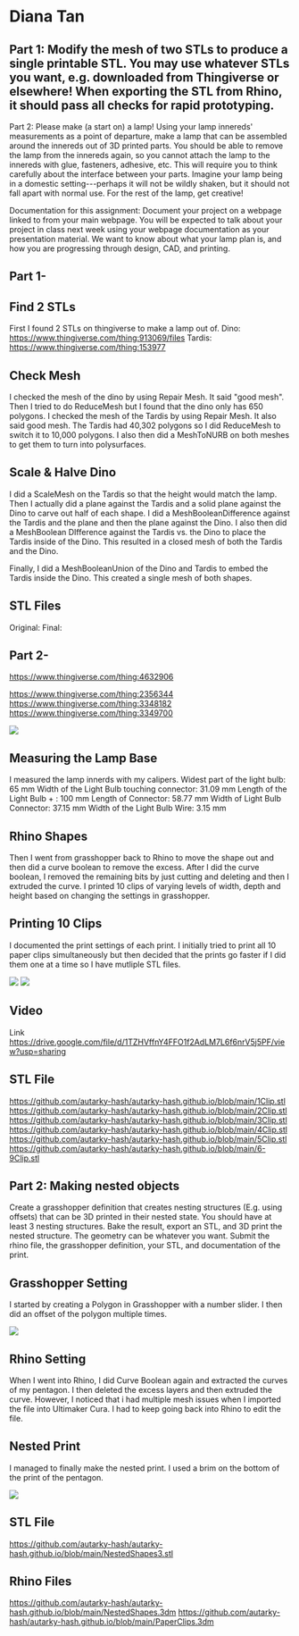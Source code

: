 # Diana Tan

## Part 1: Modify the mesh of two STLs to produce a single printable STL. You may use whatever STLs you want, e.g. downloaded from Thingiverse or elsewhere! When exporting the STL from Rhino, it should pass all checks for rapid prototyping.

Part 2: Please make (a start on) a lamp! Using your lamp innereds' measurements as a point of departure, make a lamp that can be assembled around the innereds out of 3D printed parts. You should be able to remove the lamp from the innereds again, so you cannot attach the lamp to the innereds with glue, fasteners, adhesive, etc. This will require you to think carefully about the interface between your parts. Imagine your lamp being in a domestic setting---perhaps it will not be wildly shaken, but it should not fall apart with normal use. For the rest of the lamp, get creative!

Documentation for this assignment: Document your project on a webpage linked to from your main webpage. You will be expected to talk about your project in class next week using your webpage documentation as your presentation material. We want to know about what your lamp plan is, and how you are progressing through design, CAD, and printing. 

## Part 1-

## Find 2 STLs
First I found 2 STLs on thingiverse to make a lamp out of. 
Dino: https://www.thingiverse.com/thing:913069/files
Tardis: https://www.thingiverse.com/thing:153977

## Check Mesh
I checked the mesh of the dino by using Repair Mesh. It said "good mesh". Then I tried to do ReduceMesh but I found that the dino only has 650 polygons.
I checked the mesh of the Tardis by using Repair Mesh. It also said good mesh. The Tardis had 40,302 polygons so I did ReduceMesh to switch it to 10,000 polygons.
I also then did a MeshToNURB on both meshes to get them to turn into polysurfaces.

## Scale & Halve Dino

I did a ScaleMesh on the Tardis so that the height would match the lamp. Then I actually did a plane against the Tardis and a solid plane against the Dino to carve out half of each shape. I did a MeshBooleanDifference against the Tardis and the plane and then the plane against the Dino. I also then did a MeshBoolean DIfference against the Tardis vs. the Dino to place the Tardis inside of the Dino. This resulted in a closed mesh of both the Tardis and the Dino. 

Finally, I did a MeshBooleanUnion of the Dino and Tardis to embed the Tardis inside the Dino. This created a single mesh of both shapes. 


## STL Files
Original:
Final:

## Part 2-


https://www.thingiverse.com/thing:4632906

https://www.thingiverse.com/thing:2356344
https://www.thingiverse.com/thing:3348182
https://www.thingiverse.com/thing:3349700


<html><img src="https://github.com/autarky-hash/autarky-hash.github.io/blob/main/Grasshopper.png" height=px> </html>

## Measuring the Lamp Base
I measured the lamp innerds with my calipers. 
Widest part of the light bulb: 65 mm
Width of the Light Bulb touching connector: 31.09 mm
Length of the Light Bulb + : 100 mm
Length of Connector: 58.77 mm
Width of Light Bulb Connector: 37.15 mm
Width of the Light Bulb Wire: 3.15 mm

## Rhino Shapes
Then I went from grasshopper back to Rhino to move the shape out and then did a curve boolean to remove the excess. After I did the curve boolean, I removed the remaining bits by just cutting and deleting and then I extruded the curve. I printed 10 clips of varying levels of width, depth and height based on changing the settings in grasshopper. 

## Printing 10 Clips
I documented the print settings of each print. I initially tried to print all 10 paper clips simultaneously but then decided that the prints go faster if I did them one at a time so I have mutliple STL files.
<html><img src="https://github.com/autarky-hash/autarky-hash.github.io/blob/main/PaperclipSettings.png" height=px> </html>
<html><img src="https://github.com/autarky-hash/autarky-hash.github.io/blob/main/IMG_1013.JPG" height=px> </html>

## Video
Link https://drive.google.com/file/d/1TZHVffnY4FFO1f2AdLM7L6f6nrV5j5PF/view?usp=sharing

## STL File
https://github.com/autarky-hash/autarky-hash.github.io/blob/main/1Clip.stl
https://github.com/autarky-hash/autarky-hash.github.io/blob/main/2Clip.stl
https://github.com/autarky-hash/autarky-hash.github.io/blob/main/3Clip.stl
https://github.com/autarky-hash/autarky-hash.github.io/blob/main/4Clip.stl
https://github.com/autarky-hash/autarky-hash.github.io/blob/main/5Clip.stl
https://github.com/autarky-hash/autarky-hash.github.io/blob/main/6-9Clip.stl


## Part 2: Making nested objects

Create a grasshopper definition that creates nesting structures (E.g. using offsets) that can be 3D printed in their nested state. You should have at least 3 nesting structures. Bake the result, export an STL, and 3D print the nested structure. The geometry can be whatever you want. Submit the rhino file, the grasshopper definition, your STL, and documentation of the print.

## Grasshopper Setting
I started by creating a Polygon in Grasshopper with a number slider. I then did an offset of the polygon multiple times.
<html><img src="https://github.com/autarky-hash/autarky-hash.github.io/blob/main/Grasshopper2.png" height=px> </html>

## Rhino Setting
When I went into Rhino, I did Curve Boolean again and extracted the curves of my pentagon. I then deleted the excess layers and then extruded the curve. However, I noticed that i had multiple mesh issues when I imported the file into Ultimaker Cura. I had to keep going back into Rhino to edit the file.

## Nested Print
I managed to finally make the nested print. I used a brim on the bottom of the print of the pentagon.
<html><img src="https://github.com/autarky-hash/autarky-hash.github.io/blob/main/IMG_1012.JPG" height=px> </html>


## STL File
https://github.com/autarky-hash/autarky-hash.github.io/blob/main/NestedShapes3.stl

## Rhino Files
https://github.com/autarky-hash/autarky-hash.github.io/blob/main/NestedShapes.3dm
https://github.com/autarky-hash/autarky-hash.github.io/blob/main/PaperClips.3dm

